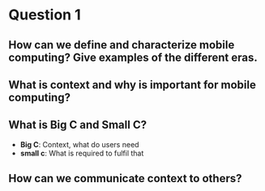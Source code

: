 # Question 1

## How can we define and characterize mobile computing? Give examples of the different eras. 


## What is context and why is important for mobile computing? 


## What is Big C and Small C? 
- **Big C**: Context, what do users need
- **small c**: What is required to fulfil that

## How can we communicate context to others?
